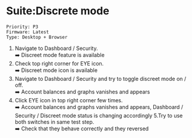 # Suite:Discrete mode
```
Priority: P3
Firmware: Latest
Type: Desktop + Browser
```
1. Navigate to Dashboard / Security.\
➡️ Discreet mode feature is available
2. Check top right corner for EYE icon.\
➡️ Discreet mode icon is available 
3. Navigate to Dashboard / Security and try to toggle discreet mode on / off.\
➡️ Account balances and graphs vanishes and appears
4. Click EYE icon in top right corner few times.\
➡️ Account balances and graphs vanishes and appears, Dashboard / Security / Discreet mode status is changing accordingly
5.Try to use both switches in same test step. \
➡️ Check that they behave correctly and they reversed 
